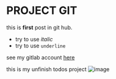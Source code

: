 #  PROJECT GIT 

this is **first** post in git hub.

- try to use *italic*
- try to use `underline`

see my gitlab account [here](https://gitlab.com/zakysyahab14)

this is my unfinish todos project
![image](.desktop/project-git/todos.png)